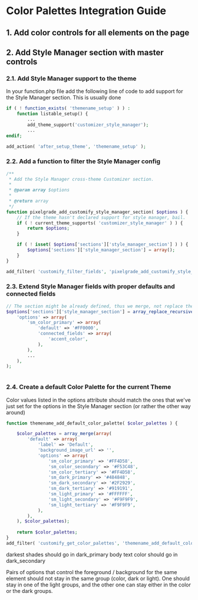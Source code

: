 # Color Palettes Integration Guide

## 1. Add color controls for all elements on the page

## 2. Add Style Manager section with master controls
### 2.1. Add Style Manager support to the theme
In your function.php file add the following line of code to add support for the Style Manager section.
This is usually done 
```php
if ( ! function_exists( 'themename_setup' ) ) :
    function listable_setup() {
        ...
        add_theme_support('customizer_style_manager');
        ...
endif;

add_action( 'after_setup_theme', 'themename_setup' );
``` 

### 2.2. Add a function to filter the Style Manager config
```php
/**
 * Add the Style Manager cross-theme Customizer section.
 *
 * @param array $options
 *
 * @return array
 */
function pixelgrade_add_customify_style_manager_section( $options ) {
	// If the theme hasn't declared support for style manager, bail.
	if ( ! current_theme_supports( 'customizer_style_manager' ) ) {
		return $options;
	}

	if ( ! isset( $options['sections']['style_manager_section'] ) ) {
		$options['sections']['style_manager_section'] = array();
	}
}
```
```php
add_filter( 'customify_filter_fields', 'pixelgrade_add_customify_style_manager_section', 12, 1 );
```

### 2.3. Extend Style Manager fields with proper defaults and connected fields
```php
// The section might be already defined, thus we merge, not replace the entire section config.
$options['sections']['style_manager_section'] = array_replace_recursive( $options['sections']['style_manager_section'], array(
    'options' => array(
        'sm_color_primary' => array(
            'default' => '#FF0000',
            'connected_fields' => array(
                'accent_color',
            ),
        ),
        ...
    ),
);
        
```

### 2.4. Create a default Color Palette for the current Theme
Color values listed in the options attribute should match the ones that we've just set for the options in the Style Manager section (or rather the other way around)
```php
function themename_add_default_color_palette( $color_palettes ) {

    $color_palettes = array_merge(array(
        'default' => array(
            'label' => 'Default',
            'background_image_url' => '',
            'options' => array(
                'sm_color_primary' => '#FF4D58',
                'sm_color_secondary' => '#F53C48',
                'sm_color_tertiary' => '#FF4D58',
                'sm_dark_primary' => '#484848',
                'sm_dark_secondary' => '#2F2929',
                'sm_dark_tertiary' => '#919191',
                'sm_light_primary' => '#FFFFFF',
                'sm_light_secondary' => '#F9F9F9',
                'sm_light_tertiary' => '#F9F9F9',
            ),
        ),
    ), $color_palettes);
    
    return $color_palettes;
}
add_filter( 'customify_get_color_palettes', 'themename_add_default_color_palette' );
```
darkest shades should go in dark_primary
body text color should go in dark_secondary

Pairs of options that control the foreground / background for the same element should not stay in the same group (color, dark or light). One should stay in one of the light groups, and the other one can stay either in the color or the dark groups.
